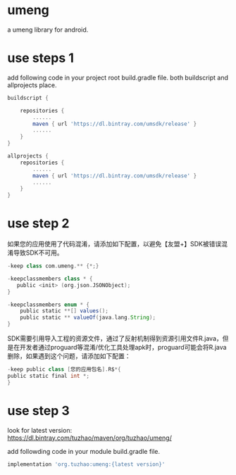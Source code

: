 # umeng
a umeng library for android.

# use steps 1
add following code in your project root build.gradle file. both buildscript and allprojects place.

```gradle 
buildscript {

    repositories {
        ......
        maven { url 'https://dl.bintray.com/umsdk/release' }
        ......
    }
}

allprojects {
    repositories {
        ......
        maven { url 'https://dl.bintray.com/umsdk/release' }
        ......
    }
}
```

# use step 2
如果您的应用使用了代码混淆，请添加如下配置，以避免【友盟+】SDK被错误混淆导致SDK不可用。
```gradle
-keep class com.umeng.** {*;}

-keepclassmembers class * {
   public <init> (org.json.JSONObject);
}

-keepclassmembers enum * {
    public static **[] values();
    public static ** valueOf(java.lang.String);
}
```

SDK需要引用导入工程的资源文件，通过了反射机制得到资源引用文件R.java，但是在开发者通过proguard等混淆/优化工具处理apk时，proguard可能会将R.java删除，如果遇到这个问题，请添加如下配置：
```gradle
-keep public class [您的应用包名].R$*{
public static final int *;
}
```

# use step 3
look for latest version: https://dl.bintray.com/tuzhao/maven/org/tuzhao/umeng/

add followding code in your module build.gradle file.
```gradle
implementation 'org.tuzhao:umeng:{latest version}'
```

